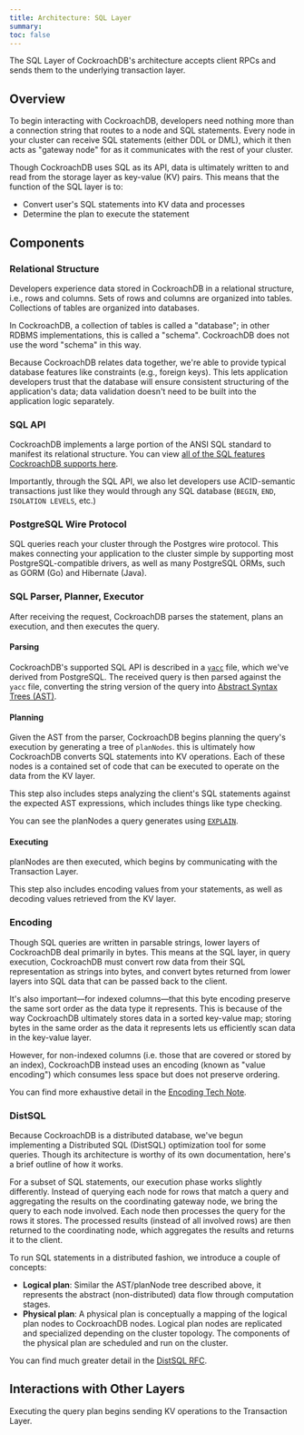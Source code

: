```yaml
---
title: Architecture: SQL Layer
summary: 
toc: false
---
```


The SQL Layer of CockroachDB's architecture accepts client RPCs and sends them to the underlying transaction layer.

<div id="toc"></div>

## Overview

To begin interacting with CockroachDB, developers need nothing more than a connection string that routes to a node and SQL statements. Every node in your cluster can receive SQL statements (either DDL or DML), which it then acts as "gateway node" for as it communicates with the rest of your cluster.

Though CockroachDB uses SQL as its API, data is ultimately written to and read from the storage layer as key-value (KV) pairs. This means that the function of the SQL layer is to:

- Convert user's SQL statements into KV data and processes
- Determine the plan to execute the statement

## Components

### Relational Structure

Developers experience data stored in CockroachDB in a relational structure, i.e., rows and columns. Sets of rows and columns are organized into tables. Collections of tables are organized into databases.

In CockroachDB, a collection of tables is called a "database"; in other RDBMS implementations, this is called a "schema". CockroachDB does not use the word "schema" in this way.

Because CockroachDB relates data together, we're able to provide typical database features like constraints (e.g., foreign keys). This lets application developers trust that the database will ensure consistent structuring of the application's data; data validation doesn't need to be built into the application logic separately.

### SQL API

CockroachDB implements a large portion of the ANSI SQL standard to manifest its relational structure. You can view [all of the SQL features CockroachDB supports here](sql-feature-support.html).

Importantly, through the SQL API, we also let developers use ACID-semantic transactions just like they would through any SQL database (`BEGIN`, `END`, `ISOLATION LEVELS`, etc.)

### PostgreSQL Wire Protocol

SQL queries reach your cluster through the Postgres wire protocol. This makes connecting your application to the cluster simple by supporting most PostgreSQL-compatible drivers, as well as many PostgreSQL ORMs, such as GORM (Go) and Hibernate (Java).

### SQL Parser, Planner, Executor

After receiving the request, CockroachDB parses the statement, plans an execution, and then executes the query.

#### Parsing

CockroachDB's supported SQL API is described in a [`yacc`](https://github.com/cockroachdb/cockroach/blob/master/pkg/sql/parser/sql.y) file, which we've derived from PostgreSQL. The received query is then parsed against the `yacc` file, converting the string version of the query into [Abstract Syntax Trees (AST)](https://en.wikipedia.org/wiki/Abstract_syntax_tree).

#### Planning

Given the AST from the parser, CockroachDB begins planning the query's execution by generating a tree of `planNodes`.
this is ultimately how CockroachDB converts SQL statements into KV operations. Each of these nodes is a contained set
of code that can be executed to operate on the data from the KV layer.

This step also includes steps analyzing the client's SQL statements against the expected AST expressions, which includes things like type checking.

You can see the planNodes a query generates using [`EXPLAIN`](/docs/explain.html).

#### Executing

planNodes are then executed, which begins by communicating with the Transaction Layer.

This step also includes encoding values from your statements, as well as decoding values retrieved from the KV layer.

### Encoding

Though SQL queries are written in parsable strings, lower layers of CockroachDB deal primarily in bytes. This means at the SQL layer, in query execution, CockroachDB must convert row data from their SQL representation as strings into bytes, and convert bytes returned from lower layers into SQL data that can be passed back to the client.

It's also important––for indexed columns––that this byte encoding preserve the same sort order as the data type it represents. This is because of the way CockroachDB ultimately stores data in a sorted key-value map; storing bytes in the same order as the data it represents lets us efficiently scan data in the key-value layer.

However, for non-indexed columns (i.e. those that are covered or stored by an index), CockroachDB instead uses an encoding (known as "value encoding") which consumes less space but does not preserve ordering.

You can find more exhaustive detail in the [Encoding Tech Note](https://github.com/cockroachdb/cockroach/blob/master/docs/tech-notes/encoding.md).

### DistSQL

Because CockroachDB is a distributed database, we've begun implementing a Distributed SQL (DistSQL) optimization tool for some queries. Though its architecture is worthy of its own documentation, here's a brief outline of how it works.

For a subset of SQL statements, our execution phase works slightly differently. Instead of querying each node for rows that match a query and aggregating the results on the coordinating gateway node, we bring the query to each node involved. Each node then processes the query for the rows it stores. The processed results (instead of all involved rows) are then returned to the coordinating node, which aggregates the results and returns it to the client.

To run SQL statements in a distributed fashion, we introduce a couple of concepts:

- **Logical plan**: Similar the AST/planNode tree described above, it represents the abstract (non-distributed) data flow through computation stages.
- **Physical plan**: A physical plan is conceptually a mapping of the logical plan nodes to CockroachDB nodes. Logical plan nodes are replicated and specialized depending on the cluster topology. The components of the physical plan are scheduled and run on the cluster.

You can find much greater detail in the [DistSQL RFC](https://github.com/cockroachdb/cockroach/blob/master/docs/RFCS/distributed_sql.md).

## Interactions with Other Layers

Executing the query plan begins sending KV operations to the Transaction Layer.
